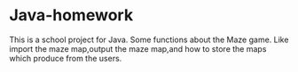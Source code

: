 # Java-homework
This is a school project for Java.
Some functions about the Maze game.
Like import the maze map,output the maze map,and how to store the maps which produce from the users.
